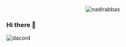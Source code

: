 <p align="center"> <img src="https://komarev.com/ghpvc/?username=dslvd&label=Profile%20views&color=0e75b6&style=flat" alt="nadirabbas" /> </p>

### Hi there 👋

![dacord](https://discord.c99.nl/widget/theme-4/713573570617278564.png)
<!--
**dslvd/dslvd** is a ✨ _special_ ✨ repository because its `README.md` (this file) appears on your GitHub profile.

Here are some ideas to get you started:

- 🔭 I’m currently working on ...
- 🌱 I’m currently learning ...
- 👯 I’m looking to collaborate on ...
- 🤔 I’m looking for help with ...
- 💬 Ask me about ...
- 📫 How to reach me: ...
- 😄 Pronouns: ...
- ⚡ Fun fact: ...
-->
